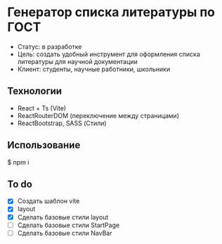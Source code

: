 # Генератор списка литературы по ГОСТ
- Статус: в разработке
- Цель: создать удобный инструмент для оформления списка литературы для научной документации
- Клиент: студенты, научные работники, школьники

## Технологии
- React + Ts (Vite)
- ReactRouterDOM (переключение между страницами)
- ReactBootstrap, SASS (Стили)

## Использование
$ npm i 

## To do
- [x] Создать шаблон vite
- [x] layout
- [x] Сделать базовые стили layout
- [ ] Сделать базовые стили StartPage
- [ ] Сделать базовые стили NavBar
